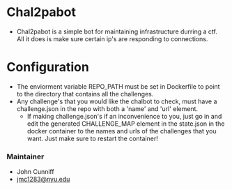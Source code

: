 # Chal2pabot
- Chal2pabot is a simple bot for maintaining infrastructure durring a ctf. All it does is make sure certain ip's are responding to connections. 

# Configuration
- The enviorment variable REPO_PATH must be set in Dockerfile to point to the directory that contains all the challenges.
- Any challenge's that you would like the chalbot to check, must have a challenge.json in the repo with both a 'name' and 'url' element.
  - If making challenge.json's if an inconvenience to you, just go in and edit the generated CHALLENGE_MAP element in the state.json in the docker container to the names and urls of the challenges that you want. Just make sure to restart the container!

### Maintainer
- John Cunniff
- jmc1283@nyu.edu
